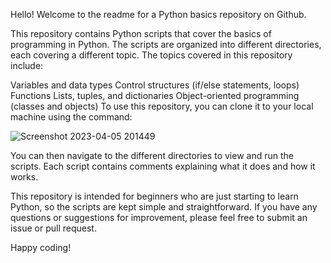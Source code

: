 Hello! Welcome to the readme for a Python basics repository on Github.

This repository contains Python scripts that cover the basics of programming in Python. The scripts are organized into different directories, each covering a different topic. The topics covered in this repository include:

Variables and data types
Control structures (if/else statements, loops)
Functions
Lists, tuples, and dictionaries
Object-oriented programming (classes and objects)
To use this repository, you can clone it to your local machine using the command:

![Screenshot 2023-04-05 201449](https://user-images.githubusercontent.com/39375463/230117183-7190bf9f-400b-4cbf-9389-14234584b299.png)

You can then navigate to the different directories to view and run the scripts. Each script contains comments explaining what it does and how it works.

This repository is intended for beginners who are just starting to learn Python, so the scripts are kept simple and straightforward. If you have any questions or suggestions for improvement, please feel free to submit an issue or pull request.

Happy coding!
